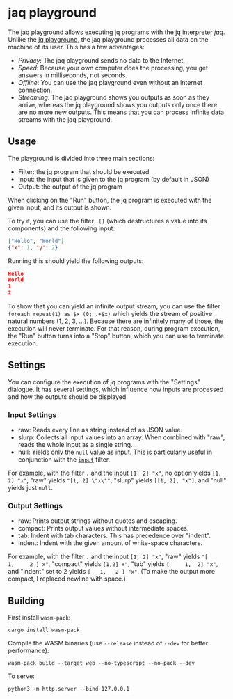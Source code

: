 jaq playground
==============

The jaq playground allows executing jq programs with the jq interpreter _jaq_.
Unlike the [jq playground](https://jqplay.org/),
the jaq playground processes all data on the machine of its user.
This has a few advantages:

- *Privacy*: The jaq playground sends no data to the Internet.
- *Speed*: Because your own computer does the processing,
  you get answers in milliseconds, not seconds.
- *Offline*: You can use the jaq playground even without an internet connection.
- *Streaming*:
  The jaq playground shows you outputs as soon as they arrive, whereas
  the jq  playground shows you outputs only once there are no more new outputs.
  This means that you can process infinite data streams with the jaq playground.


## Usage

The playground is divided into three main sections:

- Filter: the jq program that should be executed
- Input: the input that is given to the jq program (by default in JSON)
- Output: the output of the jq program

When clicking on the "Run" button,
the jq program is executed with the given input, and its output is shown.

To try it, you can use the filter `.[]`
(which destructures a value into its components) and the following input:

~~~ json
["Hello", "World"]
{"x": 1, "y": 2}
~~~

Running this should yield the following outputs:

~~~ json
Hello
World
1
2
~~~

To show that you can yield an infinite output stream, you can use the filter
`foreach repeat(1) as $x (0; .+$x)` which yields
the stream of positive natural numbers (1, 2, 3, ...).
Because there are infinitely many of those, the execution will never terminate.
For that reason, during program execution,
the "Run" button turns into a "Stop" button,
which you can use to terminate execution.


## Settings

You can configure the execution of jq programs with the "Settings" dialogue.
It has several settings, which influence how inputs are processed and
how the outputs should be displayed.

### Input Settings

- raw: Reads every line as string instead of as JSON value.
- slurp: Collects all input values into an array.
  When combined with "raw", reads the whole input as a single string.
- null: Yields only the `null` value as input.
  This is particularly useful in conjunction with the
  [`input`](https://jqlang.github.io/jq/manual/#input) filter.

For example, with the filter `.` and the input `[1, 2] "x"`,
no option yields `[1, 2] "x"`,
"raw" yields `"[1, 2] \"x\""`,
"slurp" yields `[[1, 2], "x"]`, and
"null" yields just `null`.

### Output Settings

- raw: Prints output strings without quotes and escaping.
- compact: Prints output values without intermediate spaces.
- tab: Indent with tab characters. This has precedence over "indent".
- indent: Indent with the given amount of white-space characters.

For example, with the filter `.` and the input `[1, 2] "x"`,
"raw" yields `"[     1,     2 ] x"`,
"compact" yields `[1,2] x"`,
"tab" yields `[ 	1, 	2] "x"`, and
"indent" set to 2 yields `[   1,   2 ] "x"`.
(To make the output more compact, I replaced newline with space.)


## Building

First install `wasm-pack`:

    cargo install wasm-pack

Compile the WASM binaries (use `--release` instead of `--dev` for better performance):

    wasm-pack build --target web --no-typescript --no-pack --dev

To serve:

    python3 -m http.server --bind 127.0.0.1
